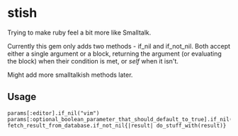 # stish

Trying to make ruby feel a bit more like Smalltalk.

Currently this gem only adds two methods - if\_nil and if\_not\_nil.  Both accept either a single argument or a block, returning the argument (or evaluating the block) when their condition is met, or *self* when it isn't.

Might add more smalltalkish methods later.

## Usage
```
params[:editor].if_nil("vim")
params[:optional_boolean_parameter_that_should_default_to_true].if_nil(true)
fetch_result_from_database.if_not_nil{|result| do_stuff_with(result)}
```

